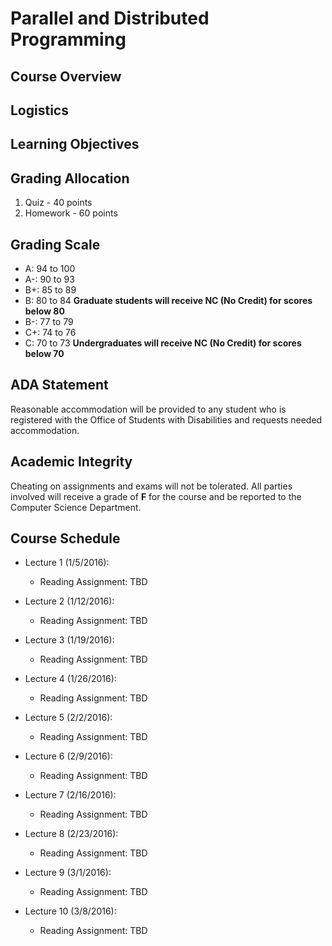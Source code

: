 # Parallel and Distributed Programming

## Course Overview

## Logistics

## Learning Objectives

## Grading Allocation

1. Quiz - 40 points
2. Homework - 60 points

## Grading Scale

* A: 94 to 100
* A-: 90 to 93
* B+: 85 to 89
* B: 80 to 84 **Graduate students will receive NC (No Credit) for scores below 80**
* B-: 77 to 79
* C+: 74 to 76
* C: 70 to 73 **Undergraduates will receive NC (No Credit) for scores below 70**

## ADA Statement

Reasonable accommodation will be provided to any student who is registered with the Office of Students with Disabilities and requests needed accommodation.

## Academic Integrity

Cheating on assignments and exams will not be tolerated. All parties involved will receive a grade of **F** for the course and be reported to the Computer Science Department.

## Course Schedule

* Lecture 1 (1/5/2016): 
  * Reading Assignment: TBD

* Lecture 2 (1/12/2016): 
  * Reading Assignment: TBD

* Lecture 3 (1/19/2016): 
  * Reading Assignment: TBD

* Lecture 4 (1/26/2016): 
  * Reading Assignment: TBD

* Lecture 5 (2/2/2016): 
  * Reading Assignment: TBD

* Lecture 6 (2/9/2016): 
  * Reading Assignment: TBD

* Lecture 7 (2/16/2016): 
  * Reading Assignment: TBD

* Lecture 8 (2/23/2016): 
  * Reading Assignment: TBD

* Lecture 9 (3/1/2016): 
  * Reading Assignment: TBD

* Lecture 10 (3/8/2016): 
  * Reading Assignment: TBD
